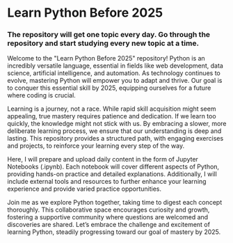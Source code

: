 # Learn Python Before 2025
### The repository will get one topic every day. Go through the repository and start studying every new topic at a time.
Welcome to the "Learn Python Before 2025" repository! Python is an incredibly versatile language, essential in fields like web development, data science, artificial intelligence, and automation. As technology continues to evolve, mastering Python will empower you to adapt and thrive. Our goal is to conquer this essential skill by 2025, equipping ourselves for a future where coding is crucial.

Learning is a journey, not a race. While rapid skill acquisition might seem appealing, true mastery requires patience and dedication. If we learn too quickly, the knowledge might not stick with us. By embracing a slower, more deliberate learning process, we ensure that our understanding is deep and lasting. This repository provides a structured path, with engaging exercises and projects, to reinforce your learning every step of the way.

Here, I will prepare and upload daily content in the form of Jupyter Notebooks (.ipynb). Each notebook will cover different aspects of Python, providing hands-on practice and detailed explanations. Additionally, I will include external tools and resources to further enhance your learning experience and provide varied practice opportunities.

Join me as we explore Python together, taking time to digest each concept thoroughly. This collaborative space encourages curiosity and growth, fostering a supportive community where questions are welcomed and discoveries are shared. Let’s embrace the challenge and excitement of learning Python, steadily progressing toward our goal of mastery by 2025.
